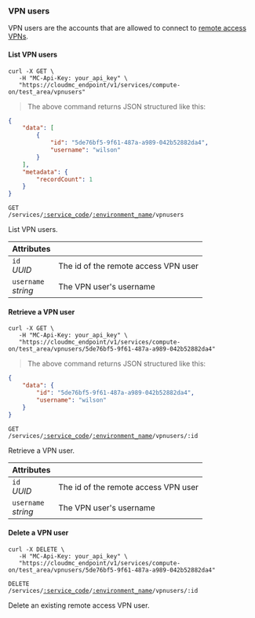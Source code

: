 ### VPN users

VPN users are the accounts that are allowed to connect to [remote access VPNs](#cloudstack-remote-access-vpns).

#### List VPN users
```shell
curl -X GET \
   -H "MC-Api-Key: your_api_key" \
   "https://cloudmc_endpoint/v1/services/compute-on/test_area/vpnusers"
```
> The above command returns JSON structured like this:

```json
{
    "data": [
        {
            "id": "5de76bf5-9f61-487a-a989-042b52882da4",
            "username": "wilson"
        }
    ],
    "metadata": {
        "recordCount": 1
    }
}
```

<code>GET /services/<a href="#administration-service-connections">:service_code</a>/<a href="#administration-environments">:environment_name</a>/vpnusers</code>

List VPN users.

Attributes | &nbsp;
---------- | -----
`id`<br/>*UUID* | The id of the remote access VPN user
`username`<br/>*string* | The VPN user's username

#### Retrieve a VPN user
```shell
curl -X GET \
   -H "MC-Api-Key: your_api_key" \
   "https://cloudmc_endpoint/v1/services/compute-on/test_area/vpnusers/5de76bf5-9f61-487a-a989-042b52882da4"
```
> The above command returns JSON structured like this:

```json
{
    "data": {
        "id": "5de76bf5-9f61-487a-a989-042b52882da4",
        "username": "wilson"
    }
}
```

<code>GET /services/<a href="#administration-service-connections">:service_code</a>/<a href="#administration-environments">:environment_name</a>/vpnusers/:id</code>

Retrieve a VPN user.

Attributes | &nbsp;
---------- | -----
`id`<br/>*UUID* | The id of the remote access VPN user
`username`<br/>*string* | The VPN user's username

#### Delete a VPN user
```shell
curl -X DELETE \
   -H "MC-Api-Key: your_api_key" \
   "https://cloudmc_endpoint/v1/services/compute-on/test_area/vpnusers/5de76bf5-9f61-487a-a989-042b52882da4"
```
<code>DELETE /services/<a href="#administration-service-connections">:service_code</a>/<a href="#administration-environments">:environment_name</a>/vpnusers/:id</code>

Delete an existing remote access VPN user.